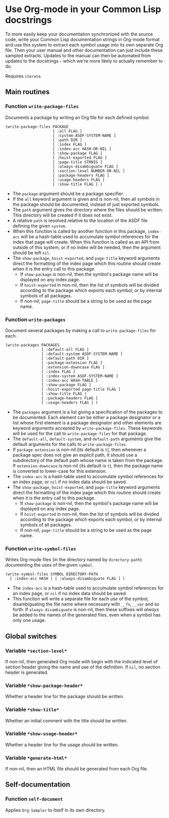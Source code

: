 
# Use Org-mode in your Common Lisp docstrings

To more easily keep your documentation synchronized with the source
code, write your Common Lisp documentation strings in Org-mode format
and use this system to extract each symbol usage into its own separate
Org file. Then your user manual and other documentation can just
include these sampled extracts.  Updates to the manual can then be
automated from updates to the docstrings - which we're more likely to
actually remember to do.

Requires `iterate`.

## Main routines

### Function `write-package-files`

Documents a package by writing an Org file for each defined symbol.

    (write-package-files PACKAGE
                         [ :all FLAG ]
                         [ :system ASDF-SYSTEM-NAME ]
                         [ :path DIR ]
                         [ :index FLAG ]
                         [ :index-acc HASH-OR-NIL ]
                         [ :show-package FLAG ]
                         [ :hoist-exported FLAG ]
                         [ :page-title STRNIG ]
                         [ :always-disambiguate FLAG ]
                         [ :section-level NUMBER-OR-NIL ]
                         [ :package-headers FLAG ]
                         [ :usage-headers FLAG ]
                         [ :show-title FLAG ] )

-   The `package` argument should be a package specifier.
-   If the `all` keyword argument is given and is non-nil, then all symbols in
    the package should be documented, instead of just exported symbols.
-   The `path` argument gives the directory where the files should be written.
    This directory will be created if it does not exist.
-   A relative `path` is resolved relative to the location of the ASDF file
    defining the given `system`.
-   When this function is called by another function in this package, `index-acc`
    will be a hash-table used to accumulate symbol references for the index that
    page will create.  When this function is called as an API from outside of this
    system, or if no index will be needed, then the argument should be left `nil`.
-   The `show-package`, `hoist-exported`, and `page-title` keyword arguments
    direct the formatting of the index page which this routine should create when
    it is the entry call to this package.
    -   If `show-package` is non-nil, then the symbol's package name will be
        dsplayed on any index page.
    -   If `hoist-exported` in non-nil, then the list of symbols will be divided
        according to the package which exports each symbol, or by internal symbols
        of all packages.
    -   If non-nil, `page-title` should be a string to be used as the page name.

### Function `write-packages`

Document several packages by making a call to `write-package-files` for each.

    (write-packages PACKAGES
                    [ :default-all FLAG ]
                    [ :default-system ASDF-SYSTEM-NAME ]
                    [ :default-path DIR ]
                    [ :package-extension FLAG ]
                    [ :extension-downcase FLAG ]
                    [ :index FLAG ]
                    [ :index-system ASDF-SYSTEM-NAME ]
                    [ :index-acc HASH-TABLE ]
                    [ :show-package FLAG ]
                    [ :hoist-exported page-title FLAG ]
                    [ :show-title FLAG ]
                    [ :package-headers FLAG ]
                    [ :usage-headers FLAG ] )

-   The `packages` argument is a list giving a specification of the packages to be
    documented.  Each element can be either a package designator or a list whose
    first element is a package designator and other elements are keyword arguments
    accepted by `write-package-files`.  These keywords will be used for the call
    to `write-package-files` for that package.
-   The `default-all`, `default-system`, and `default-path` arguments give the
    default arguments for the calls to `write-package-files`.
-   If `package-extension` is non-nil (its default is `t`), then whenever a
    package spec does not give an explicit path, it should use a subdirectory of
    the default path whose name is taken from the package.  If
    `extension-downcase` is non-nil (its default is `t`), then the package name
    is converted to lower-case for this extension.
-   The `index-acc` is a hash-table used to accumulate symbol references for an
    index page, or `nil` if no index data should be saved.
-   The `show-package`, `hoist-exported`, and `page-title` keyword arguments
    direct the formatting of the index page which this routine should create when
    it is the entry call to this package.
    -   If `show-package` is non-nil, then the symbol's package name will be
        dsplayed on any index page.
    -   If `hoist-exported` in non-nil, then the list of symbols will be divided
        according to the package which exports each symbol, or by internal symbols
        of all packages.
    -   If non-nil, `page-title` should be a string to be used as the page name.

### Function `write-symbol-files`

Writes Org-mode files (in the directory named by `directory-path`) documenting the uses of the given `symbol`.

    (write-symbol-files SYMBOL DIRECTORY-PATH
      [ :index-acc HASH ] [ :always-disambiguate FLAG ] )

-   The `index-acc` is a hash-table used to accumulate symbol references for an index page, or `nil` if no index data should be saved.
-   This function will write a separate file for each *use* of the symbol, disambiguating the file name where necessary with `__fn`, `__var` and so forth.  If `always-disambiguate` is non-nil, then these suffixes will *always* be added to the names of the generated files, even when a symbol has only one usage.

## Global switches

### Variable `*section-level*`

If non-nil, then generated Org mode with begin with the indicated level of section header giving the name and use of the definition. If `nil`, no section header is generated.

### Variable `*show-package-header*`

Whether a header line for the package should be written.

### Variable `*show-title*`

Whether an initial comment with the title should be written.

### Variable `*show-usage-header*`

Whether a header line for the usage should be written.

### Variable `*generate-html*`

If non-nil, then an HTML file should be generated from each Org file.

## Self-documentation

### Function `self-document`

Applies `Org-Sampler` to itself in its own directory.
